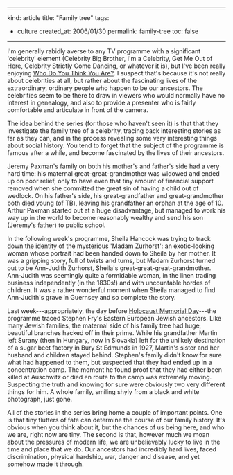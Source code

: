 -----
kind: article
title: "Family tree"
tags:
- culture
created_at: 2006/01/30
permalink: family-tree
toc: false
-----

<p>I'm generally rabidly averse to any TV programme with a significant 'celebrity' element (Celebrity Big Brother, I'm a Celebrity, Get Me Out of Here, Celebrity Strictly Come Dancing, or whatever it is), but I've been really enjoying <a href="http://www.bbc.co.uk/history/familyhistory/index_gs.shtml">Who Do You Think You Are?</a>. I suspect that's because it's not really about celebrities at all, but rather about the fascinating lives of the extraordinary, ordinary people who happen to be our ancestors. The celebrities seem to be there to draw in viewers who would normally have no interest in genealogy, and also to provide a presenter who is fairly comfortable and articulate in front of the camera.</p>

<p>The idea behind the series (for those who haven't seen it) is that that they investigate the family tree of a celebrity, tracing back interesting stories as far as they can, and in the process revealing some very interesting things about social history. You tend to forget that the subject of the programme is famous after a while, and become fascinated by the lives of their ancestors.</p>


<p>Jeremy Paxman's family on both his mother's and father's side had a very hard time: his maternal great-great-grandmother was widowed and ended up on poor relief, only to have even that tiny amount of financial support removed when she committed the great sin of having a child out of wedlock. On his father's side, his great-grandfather and great-grandmother both died young (of TB), leaving his grandfather an orphan at the age of 10. Arthur Paxman started out at a huge disadvantage, but managed to work his way up in the world to become reasonably wealthy and send his son (Jeremy's father) to public school.</p>

<p>In the following week's programme, Sheila Hancock was trying to track down the identity of the mysterious 'Madam Zurhorst': an exotic-looking woman whose portrait had been handed down to Sheila by her mother. It was a gripping story, full of twists and turns, but Madam Zurhorst turned out to be Ann-Judith Zurhorst, Sheila's great-great-great-grandmother. Ann-Judith was seemingly quite a formidable woman, in the linen trading business independently (in the 1830s!) and with uncountable hordes of children. It was a rather wonderful moment when Sheila managed to find Ann-Judith's grave in Guernsey and so complete the story.</p>

<p>Last week---appropriately, the day before <a href="http://www.hmd.org.uk/">Holocaust Memorial Day</a>---the programme traced Stephen Fry's Eastern European Jewish ancestors. Like many Jewish families, the maternal side of his family tree had huge, beautiful branches hacked off in their prime. While his grandfather Martin left Surany (then in Hungary, now in Slovakia) left for the unlikely destination of a sugar beet factory in Bury St Edmunds in 1927, Martin's sister and her husband and children stayed behind. Stephen's family didn't know for sure what had happened to them, but suspected that they had ended up in a concentration camp. The moment he found proof that they had either been killed at Auschwitz or died en route to the camp was extremely moving. Suspecting the truth and knowing for sure were obviously two very different things for him. A whole family, smiling shyly from a black and white photograph, just gone.</p>

<p>All of the stories in the series bring home a couple of important points. One is that tiny flutters of fate can determine the course of our family history. It's obvious when you think about it, but the chances of us being here, and who we are, right now are tiny. The second is that, however much we moan about the pressures of modern life, we are unbelievably lucky to live in the time and place that we do. Our ancestors had incredibly hard lives, faced discrimination, physical hardship, war, danger and disease, and yet somehow made it through.</p>

